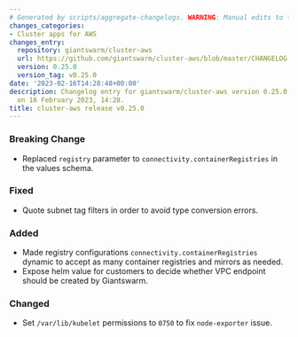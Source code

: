 ```yaml
---
# Generated by scripts/aggregate-changelogs. WARNING: Manual edits to this files will be overwritten.
changes_categories:
- Cluster apps for AWS
changes_entry:
  repository: giantswarm/cluster-aws
  url: https://github.com/giantswarm/cluster-aws/blob/master/CHANGELOG.md#0250---2023-02-16
  version: 0.25.0
  version_tag: v0.25.0
date: '2023-02-16T14:28:48+00:00'
description: Changelog entry for giantswarm/cluster-aws version 0.25.0, published
  on 16 February 2023, 14:28.
title: cluster-aws release v0.25.0
---
```


### Breaking Change
- Replaced `registry` parameter  to `connectivity.containerRegistries` in the values schema.
### Fixed
- Quote subnet tag filters in order to avoid type conversion errors.
### Added
- Made registry configurations `connectivity.containerRegistries` dynamic to accept as many container registries and mirrors as needed.
- Expose helm value for customers to decide whether VPC endpoint should be created by Giantswarm.
### Changed
- Set `/var/lib/kubelet` permissions to `0750` to fix `node-exporter` issue.
